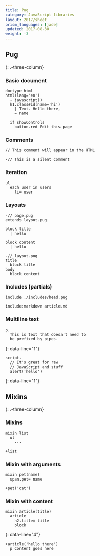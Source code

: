 ```yaml
---
title: Pug
category: JavaScript libraries
layout: 2017/sheet
prism_languages: [jade]
updated: 2017-08-30
weight: -3
---
```


## Pug
{: .-three-column}

### Basic document

```jade
doctype html
html(lang='en')
  - javascript()
  h1.class#id(name='hi')
    | Text. Hello there,
    = name

  if showControls
    button.red Edit this page
```

### Comments

```jade
// This comment will appear in the HTML
```

```jade
-// This is a silent comment
```

### Iteration

```jade
ul
  each user in users
    li= user
```

### Layouts

```jade
-// page.pug
extends layout.pug

block title
  | hello

block content
  | hello
```

```jade
-// layout.pug
title
  block title
body
  block content
```

### Includes (partials)

```jade
include ./includes/head.pug
```

```jade
include:markdown article.md
```

### Multiline text

```jade
p.
  This is text that doesn't need to
  be prefixed by pipes.
```
{: data-line="1"}

```jade
script.
  // It's great for raw
  // JavaScript and stuff
  alert('hello')
```
{: data-line="1"}

## Mixins
{: .-three-column}

### Mixins

```jade
mixin list
  ul
    ···
```

```jade
+list
```

### Mixin with arguments

```jade
mixin pet(name)
  span.pet= name
```

```jade
+pet('cat')
```

### Mixin with content

```jade
mixin article(title)
  article
    h2.title= title
    block
```
{: data-line="4"}

```jade
+article('hello there')
  p Content goes here
```
